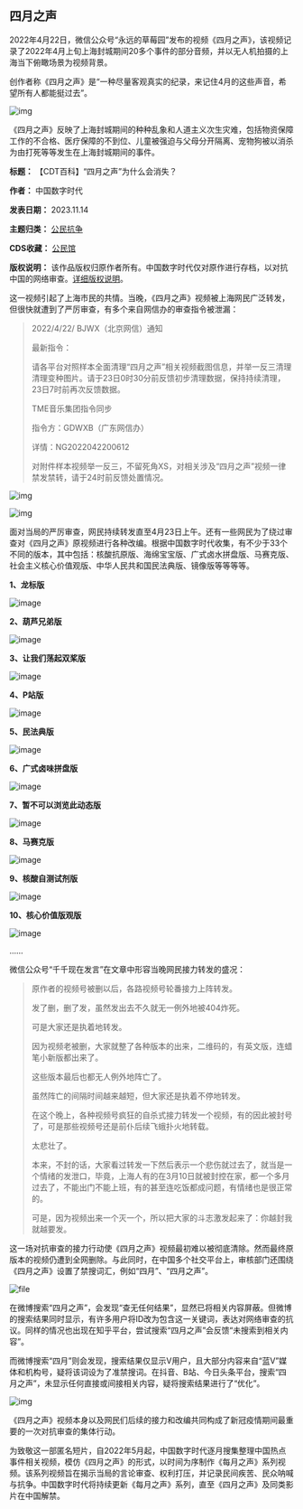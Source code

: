 
四月之声
----


2022年4月22日，微信公众号“永远的草莓园”发布的视频《四月之声》，该视频记录了2022年4月上旬上海封城期间20多个事件的部分音频，并以无人机拍摄的上海当下俯瞰场景为视频背景。



创作者称《四月之声》是“一种尽量客观真实的纪录，来记住4月的这些声音，希望所有人都能挺过去”。


![img](https://chinadigitaltimes.net/chinese/files/2022/04/image-1650655437362.png)


《四月之声》反映了上海封城期间的种种乱象和人道主义次生灾难，包括物资保障工作的不合格、医疗保障的不到位、儿童被强迫与父母分开隔离、宠物狗被以消杀为由打死等等发生在上海封城期间的事件。




**标题：** 【CDT百科】“四月之声”为什么会消失？  

**作者：** 中国数字时代  

**发表日期：** 2023.11.14  

**主题归类：** [公民抗争](https://chinadigitaltimes.net/space/公民抗争)  

**CDS收藏：** [公民馆](https://chinadigitaltimes.net/space/%E5%85%AC%E6%B0%91%E9%A6%86)  

**版权说明：** 该作品版权归原作者所有。中国数字时代仅对原作进行存档，以对抗中国的网络审查。[详细版权说明](https://chinadigitaltimes.net/chinese/copyright)。


这一视频引起了上海市民的共情。当晚，《四月之声》视频被上海网民广泛转发，但很快就遭到了严厉审查，有多个来自网信办的审查指令被泄漏：



> 
> 2022/4/22/ BJWX（北京网信）通知
> 
> 
> 最新指令：
> 
> 
> 请各平台对照样本全面清理“四月之声”相关视频截图信息，并举一反三清理清理变种图片。请于23日0时30分前反馈初步清理数据，保持持续清理，23日7时前再次反馈数据。
> 
> 
> TME音乐集团指令同步
> 
> 
> 指令方：GDWXB（广东网信办）
> 
> 
> 详情：NG2022042200612
> 
> 
> 对附件样本视频举一反三，不留死角XS，对相关涉及“四月之声”视频一律禁发禁转，请于24时前反馈处置情况。
> 
> 
> 


![img](https://chinadigitaltimes.net/chinese/files/2022/04/FQ9ed_8aMAAcUKG.jpg)  

![img](https://chinadigitaltimes.net/chinese/files/2022/04/FQ9ggO9akAEwlf2.png)


面对当局的严厉审查，网民持续转发直至4月23日上午。还有一些网民为了绕过审查对《四月之声》原视频进行各种改编。根据中国数字时代收集，有不少于33个不同的版本，其中包括：核酸抗原版、海绵宝宝版、广式卤水拼盘版、马赛克版、社会主义核心价值观版、中华人民共和国民法典版、镜像版等等等等。


**1、龙标版** 


![image](https://chinadigitaltimes.net/chinese/files/2022/04/post-680119-62630e4845b19.)


**2、葫芦兄弟版** 


![image](https://chinadigitaltimes.net/chinese/files/2022/04/post-680119-62630e484d7c9.)


**3、让我们荡起双桨版** 


![image](https://chinadigitaltimes.net/chinese/files/2022/04/post-680119-62630e4856d04.)


**4、P站版** 


![image](https://chinadigitaltimes.net/chinese/files/2022/04/post-680119-62630e485daf6.)


**5、民法典版** 


![image](https://chinadigitaltimes.net/chinese/files/2022/04/post-680119-62630e48662df.)


**6、广式卤味拼盘版** 


![image](https://chinadigitaltimes.net/chinese/files/2022/04/post-680119-62630e486ee64.)


**7、暂不可以浏览此动态版** 


![image](https://chinadigitaltimes.net/chinese/files/2022/04/post-680119-62630e4877101.)


**8、马赛克版** 


![image](https://chinadigitaltimes.net/chinese/files/2022/04/post-680119-62630e48ac73e.)


**9、核酸自测试剂版** 


![image](https://chinadigitaltimes.net/chinese/files/2022/04/post-680119-62630e48cee7a.)


**10、核心价值版观版** 


![image](https://chinadigitaltimes.net/chinese/files/2022/04/post-680119-62630e48ed3db.)  

……


微信公众号“千千现在发言”在文章中形容当晚网民接力转发的盛况：



> 
> 原作者的视频号被删以后，各路视频号轮番接力上阵转发。
> 
> 
> 发了删，删了发，虽然发出去不久就无一例外地被404炸死。
> 
> 
> 可是大家还是执着地转发。
> 
> 
> 因为视频老被删，大家就整了各种版本的出来，二维码的，有英文版，连蜡笔小新版都出来了。
> 
> 
> 这些版本最后也都无人例外地阵亡了。
> 
> 
> 虽然阵亡的间隔时间越来越短，但大家还是执着不停地转发。
> 
> 
> 在这个晚上，各种视频号疯狂的自杀式接力转发一个视频，有的因此被封号了，可是那些视频号还是前仆后续飞蛾扑火地转载。
> 
> 
> 太悲壮了。
> 
> 
> 本来，不封的话，大家看过转发一下然后表示一个悲伤就过去了，就当是一个情绪的发泄口，毕竟，上海人有的在3月10日就被封控在家，都一个多月过去了，不能出门不能上班，有的甚至连吃饭都成问题，有情绪也是很正常的。
> 
> 
> 可是，因为视频出来一个灭一个，所以把大家的斗志激发起来了：你越封我就越要发。
> 
> 
> 


这一场对抗审查的接力行动使《四月之声》视频最初难以被彻底清除。然而最终原版本的视频仍遭到全网删除。与此同时，在中国多个社交平台上，审核部门还围绕《四月之声》设置了禁搜词汇，例如“四月”、“四月之声”。


![file](https://chinadigitaltimes.net/chinese/files/2022/04/image-1650726014103.png)


在微博搜索“四月之声”，会发现“查无任何结果”，显然已将相关内容屏蔽。但微博的搜索结果同时显示，有许多用户将ID改为包含这一关键词，表达对网络审查的抗议。同样的情况也出现在知乎平台，尝试搜索“四月之声”会反馈“未搜索到相关内容”。


而微博搜索“四月”则会发现，搜索结果仅显示V用户，且大部分内容来自“蓝V”媒体和机构号，疑将该词设为了准禁搜词。在抖音、B站、今日头条平台，搜索“四月之声”，未显示任何直接或间接相关内容，疑将搜索结果进行了“优化”。


![img](https://chinadigitaltimes.net/chinese/files/2023/11/406px-四月之声404墙.jpg)


《四月之声》视频本身以及网民们后续的接力和改编共同构成了新冠疫情期间最重要的一次对抗审查的集体行动。


为致敬这一部匿名短片，自2022年5月起，中国数字时代逐月搜集整理中国热点事件相关视频，模仿《四月之声》的形式，以时间为序制作《每月之声》系列视频。该系列视频旨在揭示当局的言论审查、权利打压，并记录民间疾苦、民众呐喊与抗争。中国数字时代将持续更新《每月之声》系列，直至《四月之声》及同类影片在中国解禁。


